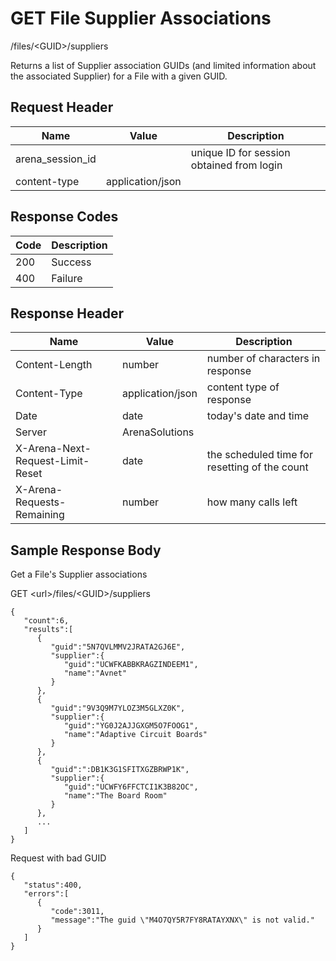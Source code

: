 # GET File Supplier Associations


/files/&lt;GUID&gt;/suppliers

Returns a list of Supplier association GUIDs \(and limited information about the associated Supplier\) for a File with a given GUID. 

## Request Header

| Name | Value | Description |
|  --- |  --- |  --- | 
| arena_session_id |   | unique ID for session obtained from login |
| content\-type | application/json |   |

## Response Codes

| Code | Description |
|  --- |  --- | 
| 200 | Success |
| 400 | Failure |

## Response Header

| Name | Value | Description |
|  --- |  --- |  --- | 
| Content\-Length | number | number of characters in response |
| Content\-Type | application/json | content type of response |
| Date | date | today's date and time |
| Server | ArenaSolutions |   |
| X\-Arena\-Next\-Request\-Limit\-Reset  | date | the scheduled time for resetting of the count |
| X\-Arena\-Requests\-Remaining  | number | how many calls left |

## Sample Response Body
Get a File's Supplier   associations

 

GET &lt;url&gt;/files/&lt;GUID&gt;/suppliers

```
{  
   "count":6,
   "results":[  
      {  
         "guid":"5N7QVLMMV2JRATA2GJ6E",
         "supplier":{  
            "guid":"UCWFKABBKRAGZINDEEM1",
            "name":"Avnet"
         }
      },
      {  
         "guid":"9V3Q9M7YLOZ3M5GLXZ0K",
         "supplier":{  
            "guid":"YG0J2AJJGXGM5O7FOOG1",
            "name":"Adaptive Circuit Boards"
         }
      },
      {  
         "guid":":DB1K3G1SFITXGZBRWP1K",
         "supplier":{  
            "guid":"UCWFY6FFCTCI1K3B82OC",
            "name":"The Board Room"
         }
      },
      ...
   ]
}
```
Request with bad GUID

```
{  
   "status":400,
   "errors":[  
      {  
         "code":3011,
         "message":"The guid \"M4O7QY5R7FY8RATAYXNX\" is not valid."
      }
   ]
}
```
